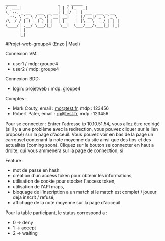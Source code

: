 ```
_____                  _   _ _____  
/  ___|                | | ( )_   _|  
\ `--. _ __   ___  _ __| |_|/  | | ___  ___ _ __  
 `--. \ '_ \ / _ \| '__| __|   | |/ __|/ _ \ '_ \  
/\__/ / |_) | (_) | |  | |_   _| |\__ \  __/ | | |  
\____/| .__/ \___/|_|   \__|  \___/___/\___|_| |_|  
      | |  
      |_|  
```

#Projet-web-groupe4 (Enzo | Mael)

Connexion VM:
 - user1 / mdp: groupe4
 - user2 / mdp: groupe4

Connexion BDD:
 - login: projetweb / mdp: groupe4

Comptes :
 - Mark Couty, email : mc@test.fr, mdp : 123456
 - Robert Pater, email : rp@test.fr, mdp : 123456

Pour se connecter :
 Entrer l'adresse ip 10.10.51.54, vous allez être redirigé (si il y a une problème avec la redirection, vous pouvez cliquer sur le lien proposé) sur la page d'acceuil. Vous pouvez voir en bas de la page un carrousel contenant la note moyenne du site ainsi que des tips et des actualités (coming soon).
 Cliquez sur le bouton se connecter en haut a droite, qui vous ammenera sur la page de connection, si
 
Feature :
  - mot de passe en hash
  - création d'un access token pour obtenir les informations,
  - utilisation de cookie pour stocker l'access token,
  - utilisation de l'API maps,
  - bloquage de l'inscription a un match si le match est complet / joueur deja inscrit / refusé,
  - affichage de la note moyenne sur la page d'acceuil

Pour la table participant, le status correspond a :
 - 0 -> deny
 - 1 -> accept
 - 2 -> waiting
